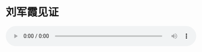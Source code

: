 # 刘军霞见证

<audio style="width: 100%;" preload="false" controls controlslist="nodownload"><source src="//file.simai.life/audio/mp3/old/27303.mp3" type="audio/mpeg">Your browser does not support the audio element.</audio>


